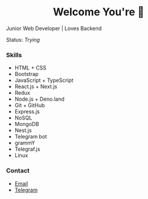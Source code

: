 <h1 align="center">Welcome You're 🔕</h1>
<span>Junior Web Developer | Loves Backend</span>
<br />
<p>Status: <i>Trying</i></p>
<h3>Skills</h3>
<ul>
  <li>HTML + CSS</li>
  <li>Bootstrap</li>
  <li>JavaScript + TypeScript</li>
  <li>React.js + Next.js</li>
  <li>Redux</li>
  <li>Node.js + Deno.land</li>
  <li>Git + GitHub</li>
  <li>Express.js</li>
  <li>NoSQL</li>
  <li>MongoDB</li>
  <li>Nest.js</li>
  <li>Telegram bot</li>
  <li>grammY</li>
  <li>Telegraf.js</li>
  <li>Linux</li>
</ul>

<h3>Contact</h3>
<ul>
  <li>
    <a href="mailto:sayidullohabbasov0909@gmail.com">Email</a>
  </li>
  <li>
    <a href="https://t.me/SaDi_BRo">Telegram</a> <br />
  </li>
</ul>
